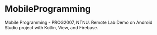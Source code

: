 # MobileProgramming
Mobile Programming - PROG2007, NTNU. Remote Lab Demo on Android Studio project with Kotlin, View, and Firebase.
